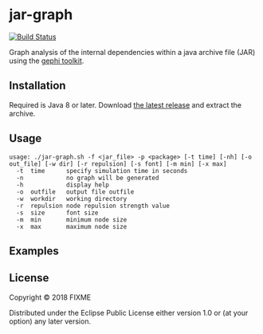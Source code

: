 # jar-graph

[![Build Status](https://travis-ci.org/krlvi/jar-graph.svg?branch=master)](https://travis-ci.org/krlvi/jar-graph)

Graph analysis of the internal dependencies within a java archive file (JAR) using the [gephi toolkit](https://github.com/gephi/gephi-toolkit).

## Installation

Required is Java 8 or later. Download [the latest release](https://github.com/krlvi/jar-graph/releases/latest) and extract the archive.

## Usage
```
usage: ./jar-graph.sh -f <jar_file> -p <package> [-t time] [-nh] [-o out_file] [-w dir] [-r repulsion] [-s font] [-m min] [-x max]
  -t  time      specify simulation time in seconds
  -n            no graph will be generated
  -h            display help
  -o  outfile   output file outfile
  -w  workdir   working directory
  -r  repulsion node repulsion strength value
  -s  size      font size
  -m  min       minimum node size
  -x  max       maximum node size
```

## Examples



## License

Copyright © 2018 FIXME

Distributed under the Eclipse Public License either version 1.0 or (at
your option) any later version.
